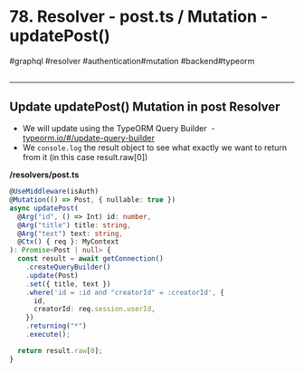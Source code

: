 # 78\. Resolver - post.ts / Mutation - updatePost()

#graphql #resolver #authentication#mutation #backend#typeorm 

## 

* * *

## Update updatePost() Mutation in post Resolver

- We will update using the TypeORM Query Builder  - [typeorm.io/#/update-query-builder](https://typeorm.io/#/update-query-builder "https://typeorm.io/#/update-query-builder") 
- We `console.log` the result ⁠object to see what exactly we want to return from it (in this case result.raw\[0\])

**/resolvers/post.ts**

```typescript
@UseMiddleware(isAuth)
@Mutation(() => Post, { nullable: true })
async updatePost(
  @Arg("id", () => Int) id: number,
  @Arg("title") title: string,
  @Arg("text") text: string,
  @Ctx() { req }: MyContext
): Promise<Post | null> {
  const result = await getConnection()
    .createQueryBuilder()
    .update(Post)
    .set({ title, text })
    .where('id = :id and "creatorId" = :creatorId', {
      id,
      creatorId: req.session.userId,
    })
    .returning("*")
    .execute();

  return result.raw[0];
}
```
